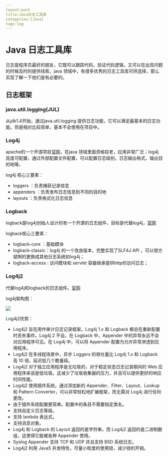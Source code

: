 ```yaml
---
layout:post
title:Java日志工具库
categories:[Java]
tags:log
---
```


# Java 日志工具库

日志是程序员最好的朋友，它既可以跟踪代码，验证代码逻辑，又可以在出现问题的时候及时的提供线索，java 领域中，有很多优秀的日志工具库可供选择，那么实现了解一下他们是有必要的。

## 日志框架

### java.util.logging(JUL)

从jdk1.4开始，通过java.util.logging 提供日志功能，它可以满足最基本的日志功能。但是相对比较简单，基本不会使用在项目中。

### Log4j

apache的一个开源项目[官网](http://logging.apache.org/log4j/2.x/)，在java 领域里面资格较老，应用非常广泛；log4j高度可配置，通过外部配置文件配置，可以配置日志级别，日志输出格式，输出目的地等。

log4j 核心三要素：

- loggers ：负责捕获记录信息
- appenders ：负责发布日志信息到不同的目的地
- layouts ：负责格式化日志信息

### Logback

logback是log4j创始人设计的有一个开源的日志组件，目标是代替log4j，[官网](http://logback.qos.ch/)

logback核心三要素：

- logback-core ：基础模块
- logback-classic：log4j 的一个改良版本，完整实现了SLF4J API ，可以很方斌啊的更换成其他日志系统如log4j；
- logback-access : 访问模块和 servlet 容器继承提供http的访问日志；

### Log4j2

代替log4j和logback的日志组件。[官网](http://logging.apache.org/log4j/2.x/) 

log4j架构图：

![](https://ws1.sinaimg.cn/large/9cd40bd3gy1g72gcfppx7j20l60czaf5.jpg)

Log4j2优势：

- Log4j2 旨在用作审计日志记录框架。Log4j 1.x 和 Logback 都会在重新配置时丢失事件。Log4j 2 不会。在 Logback 中，Appender 中的异常永远不会对应用程序可见。在 Log4j 中，可以将 Appender 配置为允许异常渗透到应用程序。
- Log4j2 在多线程场景中，异步 Loggers 的吞吐量比 Log4j 1.x 和 Logback 高 10 倍，延迟低几个数量级。
- Log4j2 对于独立应用程序是无垃圾的，对于稳定状态日志记录期间的 Web 应用程序来说是低垃圾。这减少了垃圾收集器的压力，并且可以提供更好的响应时间性能。
- Log4j2 使用插件系统，通过添加新的 Appender、Filter、Layout、Lookup 和 Pattern Converter，可以非常轻松地扩展框架，而无需对 Log4j 进行任何更改。
- 由于插件系统配置更简单。配置中的条目不需要指定类名。
- 支持自定义日志等级。
- 支持 lambda 表达式。
- 支持消息对象。
- Log4j 和 Logback 的 Layout 返回的是字符串，而 Log4j2 返回的是二进制数组，这使得它能被各种 Appender 使用。
- Syslog Appender 支持 TCP 和 UDP 并且支持 BSD 系统日志。
- Log4j2 利用 Java5 并发特性，尽量小粒度的使用锁，减少锁的开销。



